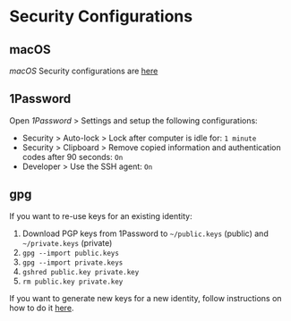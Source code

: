 # Security Configurations

## macOS 

*macOS* Security configurations are [here](mac-os.md)

## 1Password

Open *1Password* > Settings and setup the following configurations:

- Security > Auto-lock > Lock after computer is idle for: `1 minute`
- Security > Clipboard > Remove copied information and authentication codes after 90 seconds: `On`
- Developer > Use the SSH agent: `On`

## gpg

If you want to re-use keys for an existing identity:

1. Download PGP keys from 1Password to `~/public.keys` (public) and `~/private.keys` (private)
2. `gpg --import public.keys`
3. `gpg --import private.keys`
4. `gshred public.key private.key`
5. `rm public.key private.key`

If you want to generate new keys for a new identity, follow instructions on how to do it [here](https://docs.github.com/en/authentication/managing-commit-signature-verification/generating-a-new-gpg-key).
